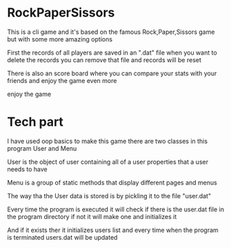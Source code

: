 # RockPaperSissors
This is a cli game and it's based on the famous Rock,Paper,Sissors game but with some more amazing options

First the records of all players are saved in an ".dat" file when you want to delete the records you can remove that file and records will be reset

There is also an score board where you can compare your stats with your friends and enjoy the game even more

enjoy the game

# Tech part

I have used oop basics to make this game there are two classes in this program User and Menu

User is the object of user containing all of a user properties that a user needs to have

Menu is a group of static methods that display different pages and menus

The way tha the User data is stored is by pickling it to the file "user.dat"

Every time the program is executed it will check if there is the user.dat file in the program directory if not it will make one and initializes it

And if it exists ther it initializes users list and every time when the program is terminated users.dat will be updated

